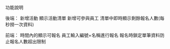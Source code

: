 功能說明

後端：
    新增活動
    顯示活動清單
    新增可參與員工
    清單中即時顯示剩餘報名人數(每秒撈一次資料)

前端：
    時間內的顯示可報名
    員工輸入編號+名稱進行報名
    報名時鎖定單筆資料防止報名人數超出限制
    
    
